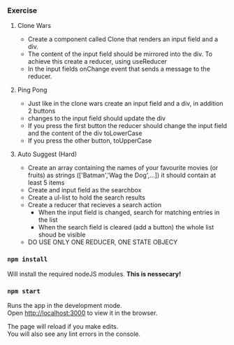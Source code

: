 
### Exercise

1. Clone Wars
    - Create a component called Clone that renders an input
      field and a div.
    - The content of the input field should be mirrored into
      the div. To achieve this create a reducer, using useReducer
    - In the input fields onChange event that sends a message
      to the reducer.

2. Ping Pong
    - Just like in the clone wars create an input field and a
      div, in addition 2 buttons
    - changes to the input field should update the div
    - If you press the first button the reducer should
      change the input field and the content of the
      div toLowerCase
    - If you press the other button, toUpperCase

3. Auto Suggest (Hard)
    - Create an array containing the names of your favourite
      movies (or fruits) as strings (['Batman','Wag the Dog',...])
      it should contain at least 5 items
    - Create and input field as the searchbox
    - Create a ul-list to hold the search results
    - Create a reducer that recieves a search action
        - When the input field is changed,
          search for matching entries in the list
        - When the search field is cleared (add a button)
          the whole list shoud be visible
    - DO USE ONLY ONE REDUCER, ONE STATE OBJECY
### `npm install`

Will install the required nodeJS modules. **This is nessecary!**

### `npm start`

Runs the app in the development mode.<br />
Open [http://localhost:3000](http://localhost:3000) to view it in the browser.

The page will reload if you make edits.<br />
You will also see any lint errors in the console.

